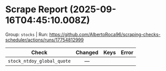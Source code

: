 # Scrape Report (2025-09-16T04:45:10.008Z)

Group: `stocks`  |  Run: https://github.com/AlbertoRoca96/scraping-checks-scheduler/actions/runs/17754812999

| Check | Changed | Keys | Error |
|---|:---:|:--|:--|
| `stock_ntdoy_global_quote` | — |  |  |

